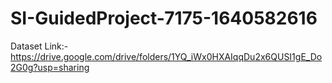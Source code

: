 # SI-GuidedProject-7175-1640582616
Dataset Link:- https://drive.google.com/drive/folders/1YQ_iWx0HXAIqqDu2x6QUSI1gE_Do2G0g?usp=sharing
